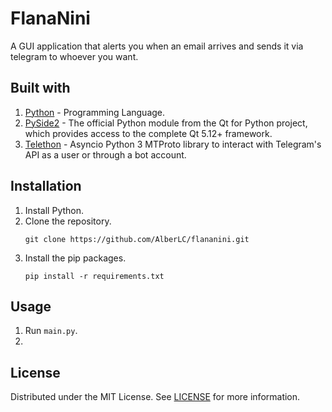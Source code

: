 # FlanaNini
A GUI application that alerts you when an email arrives and sends it via telegram to whoever you want.

## Built with
1. [Python](https://www.python.org/) - Programming Language.
2. [PySide2](https://pypi.org/project/PySide2/) - The official Python module from the Qt for Python project, which provides access to the complete Qt 5.12+ framework.
3. [Telethon](https://github.com/LonamiWebs/Telethon) - Asyncio Python 3 MTProto library to interact with Telegram's API as a user or through a bot account.

## Installation
1. Install Python.
2. Clone the repository.
    ```
    git clone https://github.com/AlberLC/flananini.git
    ```
3. Install the pip packages.
   ```
   pip install -r requirements.txt
   ```

## Usage
1. Run `main.py`.
2. 

## License
Distributed under the MIT License. See [LICENSE](https://github.com/AlberLC/flananini/blob/main/LICENSE) for more information.
